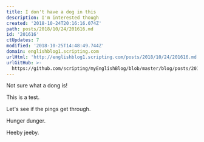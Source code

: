 ```yaml
---
title: I don't have a dog in this
description: I'm interested though
created: '2018-10-24T20:16:16.074Z'
path: posts/2018/10/24/201616.md
id: '201616'
ctUpdates: 7
modified: '2018-10-25T14:48:49.744Z'
domain: englishblog1.scripting.com
urlHtml: 'http://englishblog1.scripting.com/posts/2018/10/24/201616.md'
urlGitHub: >-
  https://github.com/scripting/myEnglishBlog/blob/master/blog/posts/2018/10/24/201616.md
---
```

Not sure what a dong is!

This is a test. 

Let's see if the pings get through.

Hunger dunger.

Heeby jeeby.